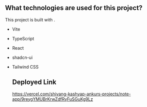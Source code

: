 ## What technologies are used for this project?

This project is built with .

- Vite
- TypeScript
- React
- shadcn-ui
- Tailwind CSS

  ## Deployed Link
  https://vercel.com/shivang-kashyap-ankurs-projects/note-app/9reygYMUBrKrwZdfRyFuSGuKg9Lz

